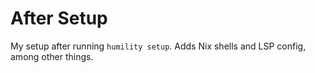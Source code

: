 # After Setup

My setup after running `humility setup`. Adds Nix shells and LSP config, among other things.
